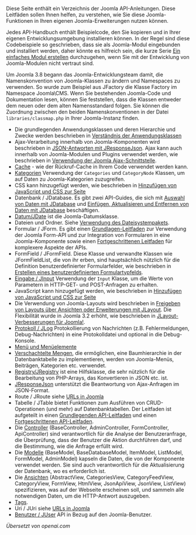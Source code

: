 <!-- Filename: API_Guides / Display title: API-Anleitungen -->

Diese Seite enthält ein Verzeichnis der Joomla API-Anleitungen. Diese Leitfäden sollen Ihnen helfen, zu verstehen, wie Sie diese Joomla-Funktionen in Ihren eigenen Joomla-Erweiterungen nutzen können.

Jedes API-Handbuch enthält Beispielcode, den Sie kopieren und in Ihrer eigenen Entwicklungsumgebung installieren können. In der Regel sind diese Codebeispiele so geschrieben, dass sie als Joomla-Modul eingebunden und installiert werden, daher könnte es hilfreich sein, die kurze Serie [Ein einfaches Modul erstellen](https://docs.joomla.org/Creating_a_simple_module) durchzugehen, wenn Sie mit der Entwicklung von Joomla-Modulen nicht vertraut sind.

Um Joomla 3.8 begann das Joomla-Entwicklungsteam damit, die Namenskonvention von Joomla-Klassen zu ändern und Namespaces zu verwenden. So wurde zum Beispiel aus JFactory die Klasse Factory im Namespace Joomla\CMS. Wenn Sie bestehenden Joomla-Code und Dokumentation lesen, können Sie feststellen, dass die Klassen entweder dem neuen oder dem alten Namensstandard folgen. Sie können die Zuordnung zwischen den beiden Namenskonventionen in der Datei `libraries/classmap.php` in Ihrer Joomla-Instanz finden.

- Die grundlegenden Anwendungsklassen und deren Hierarchie und Zwecke werden beschrieben in [Verständnis der Anwendungsklassen](https://docs.joomla.org/J3.x:Understanding_the_Application_classes)
- Ajax-Verarbeitung innerhalb von Joomla-Komponenten wird beschrieben in [JSON-Antworten mit JResponseJson](https://docs.joomla.org/JSON_Responses_with_JResponseJson "JSON Responses with JResponseJson"). Ajax kann auch innerhalb von Joomla-Modulen und Plugins verwendet werden, wie beschrieben in [Verwendung der Joomla Ajax-Schnittstelle](https://docs.joomla.org/Using_Joomla_Ajax_Interface).
- [Cache](https://docs.joomla.org/Cache_Basic_API_Guide) - wie der Rückruf-Cache in Ihrem Code verwendet werden kann.
- [Kategorien](https://docs.joomla.org/Categories_and_CategoryNodes_API_Guide) Verwendung der `Categories` und `CategoryNode` Klassen, um auf Daten zu Joomla-Kategorien zuzugreifen.
- CSS kann hinzugefügt werden, wie beschrieben in [Hinzufügen von JavaScript und CSS zur Seite](https://docs.joomla.org/Adding_JavaScript_and_CSS_to_the_page)
- Datenbank / JDatabase. Es gibt zwei API-Guides, die sich mit [Auswahl von Daten mit JDatabase](https://docs.joomla.org/Selecting_data_using_JDatabase "Selecting data using JDatabase") und [Einfügen, Aktualisieren und Entfernen von Daten mit JDatabase](https://docs.joomla.org/Inserting,_Updating_and_Removing_data_using_JDatabase) beschäftigen.
- [Datum/JDate](https://docs.joomla.org/How_to_use_JDate) ist die Joomla-Datumsklasse.
- Dateien und Ordner. Siehe [Verwendung des Dateisystempakets](https://docs.joomla.org/How_to_use_the_filesystem_package).
- Formular / JForm. Es gibt einen [Grundlagen-Leitfaden](https://docs.joomla.org/Basic_form_guide "Basic form guide") zur Verwendung der Joomla Form-API und zur Integration von Formularen in eine Joomla-Komponente sowie einen [Fortgeschrittenen Leitfaden](https://docs.joomla.org/Advanced_form_guide) für komplexere Aspekte der APIs.
- FormField / JFormField. Diese Klasse und verwandte Klassen wie JFormFieldList, die von ihr erben, sind hauptsächlich nützlich für die Definition benutzerdefinierter Formularfelder, wie beschrieben in [Erstellen eines benutzerdefinierten Formulartypfelds](https://docs.joomla.org/Creating_a_custom_form_field_type).
- [Eingabe / JInput](https://docs.joomla.org/Retrieving_request_data_using_JInput) Verwendung der `Input` Klasse, um die Werte von Parametern in HTTP-GET- und POST-Anfragen zu erhalten.
- JavaScript kann hinzugefügt werden, wie beschrieben in [Hinzufügen von JavaScript und CSS zur Seite](https://docs.joomla.org/Adding_JavaScript_and_CSS_to_the_page)
- Die Verwendung von Joomla-Layouts wird beschrieben in [Freigeben von Layouts über Ansichten oder Erweiterungen mit JLayout](https://docs.joomla.org/J3.x:Sharing_layouts_across_views_or_extensions_with_JLayout "J3.x:Sharing layouts across views or extensions with JLayout"). Die Flexibilität wurde in Joomla 3.2 erhöht, wie beschrieben in [JLayout-Verbesserungen für Joomla!](https://docs.joomla.org/J3.x:JLayout_Improvements_for_Joomla!).
- [Protokoll / JLog](https://docs.joomla.org/Using_JLog) Protokollierung von Nachrichten (z.B. Fehlermeldungen, Debug-Nachrichten) in eine Protokolldatei und optional in die Debug-Konsole.
- [Menü und Menüelemente](https://docs.joomla.org/Menu_and_Menuitems_API_Guide)
- [Verschachtelte Mengen](https://docs.joomla.org/Using_nested_sets), die ermöglichen, eine Baumhierarchie in der Datenbanktabelle zu implementieren, werden von Joomla-Menüs, Beiträgen, Kategorien etc. verwendet.
- [Registry/JRegistry](https://github.com/joomla-framework/registry) ist eine Hilfsklasse, die sehr nützlich für die Bearbeitung von PHP-Arrays, das Konvertieren in JSON etc. ist.
- [JResponseJson](https://docs.joomla.org/JSON_Responses_with_JResponseJson) unterstützt die Beantwortung von Ajax-Anfragen im JSON-Format.
- Route / JRoute siehe [URLs in Joomla](https://docs.joomla.org/URLs_in_Joomla)
- Tabelle / JTable bietet Funktionen zum Ausführen von CRUD-Operationen (und mehr) auf Datenbanktabellen. Der Leitfaden ist aufgeteilt in einen [Grundlegenden API-Leitfaden](https://docs.joomla.org/Table_Basic_API_Guide "Table Basic API Guide") und einen [Fortgeschrittenen API-Leitfaden](https://docs.joomla.org/Table_Advanced_API_Guide).
- Die [Controller](https://docs.joomla.org/Controllers) (BaseController, AdminController, FormController, ApiController) sind verantwortlich für die Analyse der Benutzeranfrage, die Überprüfung, dass der Benutzer die Aktion durchführen darf, und die Bestimmung, wie die Anfrage erfüllt wird.
- Die [Modelle](https://docs.joomla.org/Models) (BaseModel, BaseDatabaseModel, ItemModel, ListModel, FormModel, AdminModel) kapseln die Daten, die von der Komponente verwendet werden. Sie sind auch verantwortlich für die Aktualisierung der Datenbank, wo es erforderlich ist.
- Die [Ansichten](https://docs.joomla.org/Views) (AbstractView, CategoriesView, CategoryFeedView, CategoryView, FormView, HtmlView, JsonApiView, JsonView, ListView) spezifizieren, was auf der Webseite erscheinen soll, und sammeln alle notwendigen Daten, um die HTTP-Antwort auszugeben.
- [Tags](https://docs.joomla.org/Tags_API_Guide).
- Uri / JUri siehe [URLs in Joomla](https://docs.joomla.org/URLs_in_Joomla)
- [Benutzer / JUser](https://docs.joomla.org/Accessing_the_current_user_object) API in Bezug auf den Joomla-Benutzer.

*Übersetzt von openai.com*
